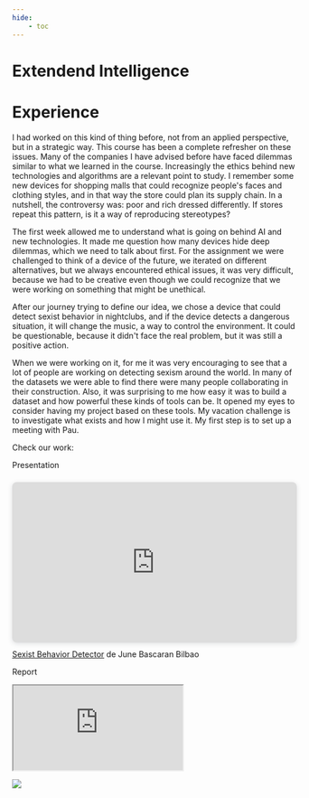 ```yaml
---
hide:
    - toc
---
```


# Extendend Intelligence

# Experience

I had worked on this kind of thing before, not from an applied perspective, but in a strategic way. This course has been a complete refresher on these issues. Many of the companies I have advised before have faced dilemmas similar to what we learned in the course. Increasingly the ethics behind new technologies and algorithms are a relevant point to study. I remember some new devices for shopping malls that could recognize people's faces and clothing styles, and in that way the store could plan its supply chain. In a nutshell, the controversy was: poor and rich dressed differently. If stores repeat this pattern, is it a way of reproducing stereotypes?

The first week allowed me to understand what is going on behind AI and new technologies. It made me question how many devices hide deep dilemmas, which we need to talk about first. For the assignment we were challenged to think of a device of the future, we iterated on different alternatives, but we always encountered ethical issues, it was very difficult, because we had to be creative even though we could recognize that we were working on something that might be unethical.

After our journey trying to define our idea, we chose a device that could detect sexist behavior in nightclubs, and if the device detects a dangerous situation, it will change the music, a way to control the environment. It could be questionable, because it didn't face the real problem, but it was still a positive action.  

When we were working on it, for me it was very encouraging to see that a lot of people are working on detecting sexism around the world. In many of the datasets we were able to find there were many people collaborating in their construction. Also, it was surprising to me how easy it was to build a dataset and how powerful these kinds of tools can be. It opened my eyes to consider having my project based on these tools. My vacation challenge is to investigate what exists and how I might use it. My first step is to set up a meeting with Pau.

Check our work:

Presentation
<div style="position: relative; width: 100%; height: 0; padding-top: 56.2500%;
 padding-bottom: 0; box-shadow: 0 2px 8px 0 rgba(63,69,81,0.16); margin-top: 1.6em; margin-bottom: 0.9em; overflow: hidden;
 border-radius: 8px; will-change: transform;">
  <iframe loading="lazy" style="position: absolute; width: 100%; height: 100%; top: 0; left: 0; border: none; padding: 0;margin: 0;"
    src="https:&#x2F;&#x2F;www.canva.com&#x2F;design&#x2F;DAFUE_cADDY&#x2F;view?embed" allowfullscreen="allowfullscreen" allow="fullscreen">
  </iframe>
</div>
<a href="https:&#x2F;&#x2F;www.canva.com&#x2F;design&#x2F;DAFUE_cADDY&#x2F;view?utm_content=DAFUE_cADDY&amp;utm_campaign=designshare&amp;utm_medium=embeds&amp;utm_source=link" target="_blank" rel="noopener"> Sexist Behavior Detector</a> de June Bascaran Bilbao

Report
<iframe src="https://docs.google.com/document/d/e/2PACX-1vQFHNEfPiHbT7I1xYa3L1BPjesR3HJ57-LU7ln63pWm-TeKucTnDj9SQvvR3T2sdNhZKqxbIaZ3YvJl/pub?embedded=true"></iframe>








![](../images/MT01/scorpio_blow.jpg)
